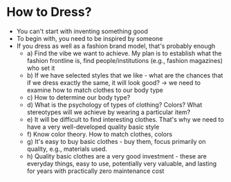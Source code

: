 # How to Dress?

- You can't start with inventing something good
- To begin with, you need to be inspired by someone
- If you dress as well as a fashion brand model, that's probably enough
  - a) Find the vibe we want to achieve. My plan is to establish what the fashion frontline is, find people/institutions (e.g., fashion magazines) who set it
  - b) If we have selected styles that we like - what are the chances that if we dress exactly the same, it will look good? -> we need to examine how to match clothes to our body type
  - c) How to determine our body type?
  - d) What is the psychology of types of clothing? Colors? What stereotypes will we achieve by wearing a particular item?
  - e) It will be difficult to find interesting clothes. That's why we need to have a very well-developed quality basic style
  - f) Know color theory. How to match clothes, colors
  - g) It's easy to buy basic clothes - buy them, focus primarily on quality, e.g., materials used.
  - h) Quality basic clothes are a very good investment - these are everyday things, easy to use, potentially very valuable, and lasting for years with practically zero maintenance cost

